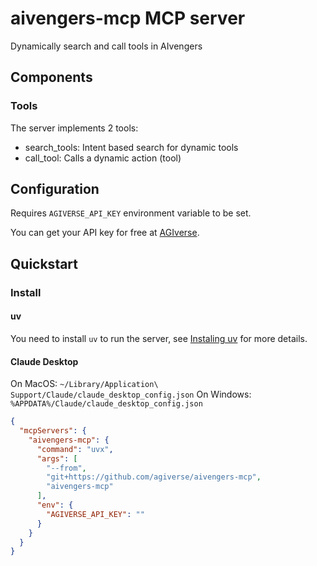 # aivengers-mcp MCP server

Dynamically search and call tools in AIvengers

## Components

### Tools

The server implements 2 tools:
- search_tools: Intent based search for dynamic tools
- call_tool: Calls a dynamic action (tool)

## Configuration

Requires `AGIVERSE_API_KEY` environment variable to be set.

You can get your API key for free at [AGIverse](https://app.agiverse.io/).

## Quickstart

### Install

#### uv

You need to install `uv` to run the server, see [Instaling uv](https://docs.astral.sh/uv/getting-started/installation/) for more details.

#### Claude Desktop

On MacOS: `~/Library/Application\ Support/Claude/claude_desktop_config.json`
On Windows: `%APPDATA%/Claude/claude_desktop_config.json`

```json
{
  "mcpServers": {
    "aivengers-mcp": {
      "command": "uvx",
      "args": [
        "--from",
        "git+https://github.com/agiverse/aivengers-mcp",
        "aivengers-mcp"
      ],
      "env": {
        "AGIVERSE_API_KEY": ""
      }
    }
  }
}
```
